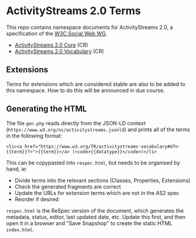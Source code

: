 # ActivityStreams 2.0 Terms

This repo contains namespace documents for ActivityStreams 2.0, a specification of the [W3C Social Web WG](https://w3.org/wiki/Socialwg).

* [ActivityStreams 2.0 Core](https://www.w3.org/TR/activitystreams-core) (CR)
* [ActivityStreams 2.0 Vocabulary](https://www.w3.org/TR/activitystreams-vocabulary) (CR)

## Extensions

Terms for extensions which are considered stable are also to be added to this namespace. How to do this will be announced in due course.

## Generating the HTML

The file `gen.php` reads directly from the JSON-LD context (`https://www.w3.org/ns/activitystreams.jsonld`) and prints all of the terms in the following format:

```
<li><a href="https://www.w3.org/TR/activitystreams-vocabulary#dfn-{{term}}?>">{{term}}</a> (<code>{{datatype}}</code>)</li>
```

This can be copypasted into `respec.html`, but needs to be organised by hand, ie:

* Divide terms into the relevant sections (Classes, Properties, Extensions)
* Check the generated fragments are correct
* Update the URLs for extension terms which are not in the AS2 spec
* Reorder if desired

`respec.html` is the ReSpec version of the document, which generates the metadata, status, editor, last updated date, etc. Update this first, and then open it in a browser and "Save Snapshop" to create the static HTML `index.html`.